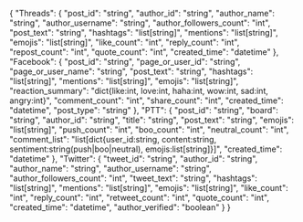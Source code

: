 {
  "Threads": {
    "post_id": "string",
    "author_id": "string",
    "author_name": "string",
    "author_username": "string",
    "author_followers_count": "int",
    "post_text": "string",
    "hashtags": "list[string]",
    "mentions": "list[string]",
    "emojis": "list[string]",
    "like_count": "int",
    "reply_count": "int",
    "repost_count": "int",
    "quote_count": "int",
    "created_time": "datetime"
  },
  "Facebook": {
    "post_id": "string",
    "page_or_user_id": "string",
    "page_or_user_name": "string",
    "post_text": "string",
    "hashtags": "list[string]",
    "mentions": "list[string]",
    "emojis": "list[string]",
    "reaction_summary": "dict{like:int, love:int, haha:int, wow:int, sad:int, angry:int}",
    "comment_count": "int",
    "share_count": "int",
    "created_time": "datetime",
    "post_type": "string"
  },
  "PTT": {
    "post_id": "string",
    "board": "string",
    "author_id": "string",
    "title": "string",
    "post_text": "string",
    "emojis": "list[string]",
    "push_count": "int",
    "boo_count": "int",
    "neutral_count": "int",
    "comment_list": "list[dict{user_id:string, content:string, sentiment:string(push|boo|neutral), emojis:list[string]}]",
    "created_time": "datetime"
  },
  "Twitter": {
    "tweet_id": "string",
    "author_id": "string",
    "author_name": "string",
    "author_username": "string",
    "author_followers_count": "int",
    "tweet_text": "string",
    "hashtags": "list[string]",
    "mentions": "list[string]",
    "emojis": "list[string]",
    "like_count": "int",
    "reply_count": "int",
    "retweet_count": "int",
    "quote_count": "int",
    "created_time": "datetime",
    "author_verified": "boolean"
  }
}
